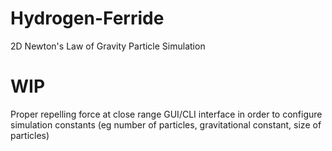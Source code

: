 # Hydrogen-Ferride
2D Newton's Law of Gravity Particle Simulation

# WIP
Proper repelling force at close range
GUI/CLI interface in order to configure simulation constants (eg number of particles, gravitational constant, size of particles)